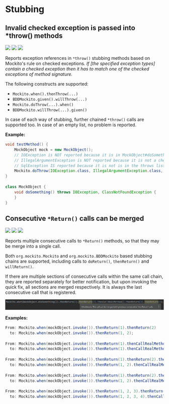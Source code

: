 # Stubbing

## Invalid checked exception is passed into *throw() methods

![](https://img.shields.io/badge/inspection-orange) ![](https://img.shields.io/badge/since-0.3.0-blue) [![](https://img.shields.io/badge/implementation-ThrowsCheckedExceptionStubbingInspection-blue)](../src/main/java/com/picimako/mockitools/inspection/ThrowsCheckedExceptionStubbingInspection.java)

Reports exception references in <code>*throw()</code> stubbing methods based on Mockito's rule on checked exceptions.
*If [the specified exception types] contain a checked exception then it has to match one of the checked exceptions of method signature.*
   
The following constructs are supported:
- `Mockito.when().thenThrow(...)`
- `BDDMockito.given().willThrow(...)`
- `Mockito.doThrow(...).when()`
- `BDDMockito.willThrow(...).given()`
   
In case of each way of stubbing, further chained <code>*throw()</code> calls are supported too. In case of an empty list, no problem is reported.

**Example:**

```java
void testMethod() {
    MockObject mock = new MockObject();
    // IOException is NOT reported because it is in MockObject#doSomething()'s throws list
    // IllegalArgumentException is NOT reported because it is not a checked exception
    // SqlException IS reported because it is not is in the throws list
    Mockito.doThrow(IOException.class, IllegalArgumentException.class, SqlException.class).when(mock).doSomething();
}

class MockObject {
    void doSomething() throws IOException, ClassNotFoundException {
    }
}
```

## Consecutive `*Return()` calls can be merged

![](https://img.shields.io/badge/inspection-orange) ![](https://img.shields.io/badge/since-0.3.0-blue) [![](https://img.shields.io/badge/implementation-SimplifyConsecutiveStubbingCallsInspection-blue)](../src/main/java/com/picimako/mockitools/inspection/SimplifyConsecutiveStubbingCallsInspection.java)

Reports multiple consecutive calls to `*Return()` methods, so that they may be merge into a single call.
   
Both `org.mockito.Mockito` and `org.mockito.BDDMockito` based stubbing chains are supported, including calls to `doReturn()`, `thenReturn()` and `willReturn()`.

If there are multiple sections of consecutive calls within the same call chain, they are reported separately for better notification,
but upon invoking the quick fix, all sections are merged respectively. It is always the last consecutive call that is registered.

![consecutive_return_calls](assets/consecutive_return_calls.png)

**Examples:**

```java
From: Mockito.when(mockObject.invoke()).thenReturn(1).thenReturn(2)
  to: Mockito.when(mockObject.invoke()).thenReturn(1, 2);

From: Mockito.when(mockObject.invoke()).thenReturn(1).thenCallRealMethod().thenReturn(2).thenReturn(3);
  to: Mockito.when(mockObject.invoke()).thenReturn(1).thenCallRealMethod().thenReturn(2, 3);

From: Mockito.when(mockObject.invoke()).thenReturn(1).thenReturn(2).thenCallRealMethod().thenReturn(3);
  to: Mockito.when(mockObject.invoke()).thenReturn(1, 2).thenCallRealMethod().thenReturn(3);

From: Mockito.when(mockObject.invoke()).thenReturn(1).thenReturn(2).thenCallRealMethod().thenReturn(3).thenReturn(4);
  to: Mockito.when(mockObject.invoke()).thenReturn(1, 2).thenCallRealMethod().thenReturn(3, 4);

From: Mockito.when(mockObject.invoke()).thenReturn(1, 2, 3).thenReturn(4).thenCallRealMethod().thenReturn(5).thenReturn(6, 7);
  to: Mockito.when(mockObject.invoke()).thenReturn(1, 2, 3, 4).thenCallRealMethod().thenReturn(5, 6, 7);
```
